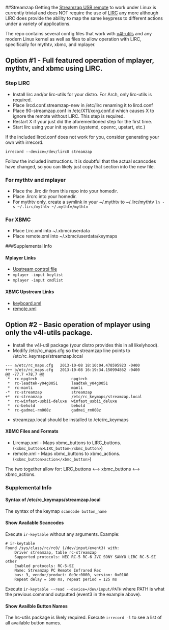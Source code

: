 ##Streamzap
Getting the [Streamzap USB remote](http://www.streamzap.com/consumer/pc_remote/index.php) to work under Linux is currently trivial and does NOT require the use of [LIRC](http://www.lirc.org) any more although LIRC does provide the ability to map the same keypress to different actions under a variety of applications.

The repo contains several config files that work with [v4l-utils](http://git.linuxtv.org/v4l-utils.git) and any modern Linux kernel as well as files to allow operation with LIRC, specifically for mythtv, xbmc, and mplayer.

## Option #1 - Full featured operation of mplayer, mythtv, and xbmc using LIRC.
### Step LIRC
* Install lirc and/or lirc-utils for your distro.  For Arch, only lirc-utils is required.
* Place lircd.conf.streamzap-new in /etc/lirc renaming it to lircd.conf 
* Place 90-streamzap.conf in /etc/X11/xorg.conf.d which causes X to ignore the remote without LIRC.  This step is required.
* Restart X if your just did the aforementioned step for the first time.
* Start lirc using your init system (systemd, openrc, upstart, etc.)

If the included lircd.conf does not work for you, consider generating your own with irrecord.
```
irrecord --device=/dev/lirc0 streamzap
```
Follow the included instructions.  It is doubtful that the actual scancodes have changed, so you can likely just copy that section into the new file.

### For mythtv and mplayer
* Place the .lirc dir from this repo into your homedir.
* Place .lircrc into your homedir.
* For mythtv only, create a symlink in your ~/.mythtv to ~/.lirc/mythtv `ln -s ~/.lirc/mythtv ~/.mythtv/mythtv`

### For XBMC
* Place Lirc.xml into ~/.xbmc/userdata
* Place remote.xml into ~/.xbmc/userdata/keymaps

###Supplemental Info
#### Mplayer Links
* [Upstream control file](/etc/mplayer/input.conf)
* `mplayer -input keylist`
* `mplayer -input cmdlist`

#### XBMC Upstream Links
* [keyboard.xml](https://github.com/xbmc/xbmc/blob/master/system/keymaps/keyboard.xml)
* [remote.xml](https://github.com/xbmc/xbmc/blob/master/system/keymaps/remote.xmls)

## Option #2 - Basic operation of mplayer using only the v4l-utils package.
* Install the v4l-util package (your distro provides this in all likelyhood).
* Modify /etc/rc_maps.cfg so the streamzap line points to /etc/rc_keymaps/streamzap.local
```
--- a/etc/rc_maps.cfg	2013-10-08 18:10:04.478595923 -0400
+++ b/etc/rc_maps.cfg	2013-10-08 16:19:34.150994862 -0400
@@ -77,7 +78,7 @@
 *	rc-npgtech               npgtech
 *	rc-leadtek-y04g0051      leadtek_y04g0051
 *	rc-manli                 manli
-*	rc-streamzap             streamzap
+*	rc-streamzap             /etc/rc_keymaps/streamzap.local
 *	rc-winfast-usbii-deluxe  winfast_usbii_deluxe
 *	rc-behold                behold
 *	rc-gadmei-rm008z         gadmei_rm008z
```

* streamzap.local should be installed to /etc/rc_keymaps

#### XBMC Files and Formats
* Lircmap.xml - Maps xbmc_buttons to LIRC_buttons.  (`<xbmc_button>LIRC_button</xbmc_button>`)
* remote.xml - Maps xbmc_buttons to xbmc_actions.  (`<xbmc_button>action</xbmc_button>`)

The two together allow for: LIRC_buttons <--> xbmc_buttons <--> xbmc_actions.

### Supplemental Info
#### Syntax of /etc/rc_keymaps/streamzap.local
The syntax of the keymap `scancode button_name`

#### Show Available Scancodes
Execute `ir-keytable` without any arguments.  Example:
```
# ir-keytable
Found /sys/class/rc/rc0/ (/dev/input/event3) with:
	Driver streamzap, table rc-streamzap
	Supported protocols: NEC RC-5 RC-6 JVC SONY SANYO LIRC RC-5-SZ other
	Enabled protocols: RC-5-SZ
	Name: Streamzap PC Remote Infrared Rec
	bus: 3, vendor/product: 0e9c:0000, version: 0x0100
	Repeat delay = 500 ms, repeat period = 125 ms
```

Execute `ir-keytable --read --device=/dev/input/PATH` where PATH is what the previous command outputted (event3 in the example above).

#### Show Availble Button Names
The lrc-utils package is likely required.  Execute `irrecord -l` to see a list of all available button names.

